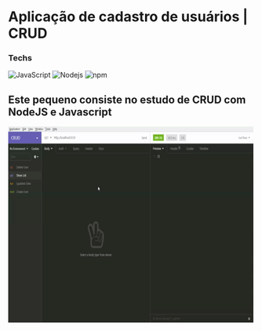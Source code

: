 # Aplicação de cadastro de usuários | CRUD

### Techs
![JavaScript](https://img.shields.io/badge/-JavaScript-F7B93E?style=flat-square&logo=javascript&logoColor=fff)
![Nodejs](https://img.shields.io/badge/-Node.js-43853d?style=flat-square&logo=Node.js&logoColor=white)
![npm](https://img.shields.io/badge/-NPM-CB3837?style=flat-square&logo=npm&logoColor=white)

## Este pequeno consiste no estudo de CRUD com NodeJS e Javascript

<img src="https://github.com/mattheussAL/crud/blob/main/.github/Untitled_%20Dec%2021%2C%202020%201_55%20PM.gif" width="500" height="400">
